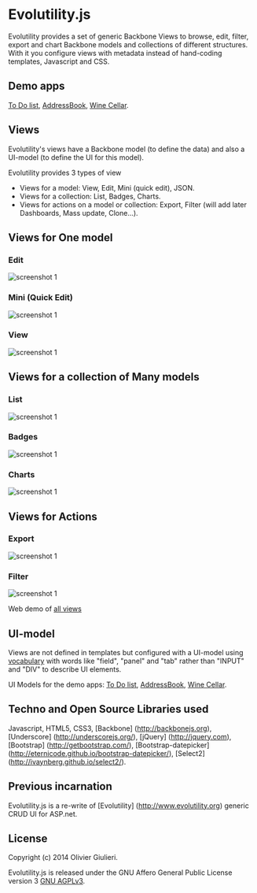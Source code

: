 # Evolutility.js

Evolutility provides a set of generic Backbone Views to browse, edit, filter, export and chart Backbone models and collections of different structures.
With it you configure views with metadata instead of hand-coding templates, Javascript and CSS.

## Demo apps

[To Do list](http://evoluteur.github.io/evolutility/demo/index.html#todo/list),
[AddressBook](http://evoluteur.github.io/evolutility/demo/index.html#contact/list),
[Wine Cellar](http://evoluteur.github.io/evolutility/demo/index.html#winecellar/list).

## Views

Evolutility's views have a Backbone model (to define the data) and also a UI-model (to define the UI for this model).

Evolutility provides 3 types of view
* Views for a model: View, Edit, Mini (quick edit), JSON.
* Views for a collection: List, Badges, Charts.
* Views for actions on a model or collection: Export, Filter (will add later Dashboards, Mass update, Clone...).

## Views for One model
### Edit
![screenshot 1](https://raw.githubusercontent.com/evoluteur/evolutility/master/doc/screenshots/one-edit.png)
### Mini (Quick Edit)
![screenshot 1](https://raw.githubusercontent.com/evoluteur/evolutility/master/doc/screenshots/one-mini.png)
### View
![screenshot 1](https://raw.githubusercontent.com/evoluteur/evolutility/master/doc/screenshots/one-view.png)

## Views for a collection of Many models
### List
![screenshot 1](https://raw.githubusercontent.com/evoluteur/evolutility/master/doc/screenshots/many-list.png)
### Badges
![screenshot 1](https://raw.githubusercontent.com/evoluteur/evolutility/master/doc/screenshots/many-badge.png)
### Charts
![screenshot 1](https://raw.githubusercontent.com/evoluteur/evolutility/master/doc/screenshots/many-charts.png)

## Views for Actions
### Export
![screenshot 1](https://raw.githubusercontent.com/evoluteur/evolutility/master/doc/screenshots/action-export.png)
### Filter
![screenshot 1](https://raw.githubusercontent.com/evoluteur/evolutility/master/doc/screenshots/action-filter.png)


Web demo of [all views](http://evoluteur.github.io/evolutility/index.html)

## UI-model

Views are not defined in templates but configured with a UI-model using [vocabulary](http://evoluteur.github.io/evolutility/doc/ui-model.html) with words like "field", "panel" and "tab" rather than "INPUT" and "DIV" to describe UI elements.

UI Models for the demo apps:
[To Do list](http://github.com/evoluteur/evolutility/blob/master/js/ui-models/apps/todo.js),
[AddressBook](http://github.com/evoluteur/evolutility/blob/master/js/ui-models/apps/contacts.js),
[Wine Cellar](http://github.com/evoluteur/evolutility/blob/master/js/ui-models/apps/winecellar.js).

## Techno and Open Source Libraries used

Javascript, HTML5, CSS3,
[Backbone] (http://backbonejs.org),
[Underscore] (http://underscorejs.org/),
[jQuery] (http://jquery.com),
[Bootstrap] (http://getbootstrap.com/),
[Bootstrap-datepicker] (http://eternicode.github.io/bootstrap-datepicker/),
[Select2] (http://ivaynberg.github.io/select2/).

## Previous incarnation

Evolutility.js is a re-write of [Evolutility] (http://www.evolutility.org) generic CRUD UI for ASP.net.


## License

Copyright (c) 2014 Olivier Giulieri.

Evolutility.js is released under the GNU Affero General Public License version 3 [GNU AGPLv3](http://www.gnu.org/licenses/agpl-3.0.html).

